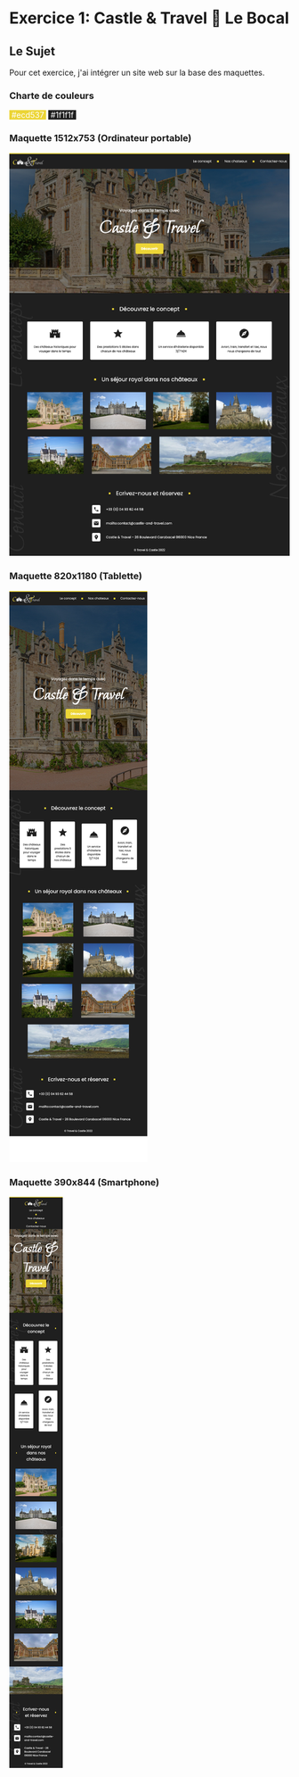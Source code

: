 # Exercice 1: Castle & Travel 🏰 Le Bocal

## Le Sujet

Pour cet exercice, j'ai intégrer un site web sur la base des maquettes.

### Charte de couleurs

<span style="background-color: #ecd537; color: white;">&nbsp;#ecd537&nbsp;</span> <span style="background-color: #1f1f1f; color: white;">&nbsp;#1f1f1f&nbsp;</span>

### Maquette 1512x753 (Ordinateur portable)

![Maquette ordinateur portable](./maquettes/1512x753.png)

### Maquette 820x1180 (Tablette)

![Maquette ordinateur portable](./maquettes/820x1180.png)

### Maquette 390x844 (Smartphone)

![Maquette ordinateur portable](./maquettes/390x844.png)
